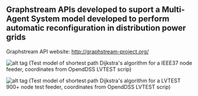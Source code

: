## Graphstream APIs developed to suport a Multi-Agent System model developed to perform automatic reconfiguration in distribution power grids

Graphstream API website: http://graphstream-project.org/

![alt tag](http://imgur.com/zlU4gR2)
(Test model of shortest path Dijkstra's algorithm for a IEEE37 node feeder, coordinates from OpendDSS LVTEST scrip)

![alt tag](http://i.imgur.com/Iv9guJv.gif)
(Test model of shortest path Dijkstra's algorithm for a LVTEST 900+ node test feeder, coordinates from OpendDSS LVTEST scrip)

